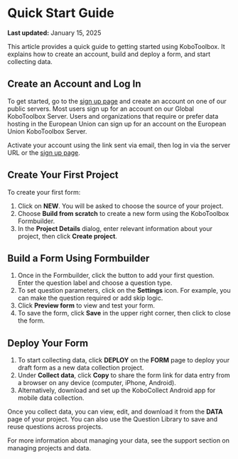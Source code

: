 # Quick Start Guide

**Last updated:** January 15, 2025

This article provides a quick guide to getting started using KoboToolbox. It explains how to create an account, build and deploy a form, and start collecting data.

## Create an Account and Log In

To get started, go to the [sign up page](https://www.kobotoolbox.org/sign-up/) and create an account on one of our public servers. Most users sign up for an account on our Global KoboToolbox Server. Users and organizations that require or prefer data hosting in the European Union can sign up for an account on the European Union KoboToolbox Server.

Activate your account using the link sent via email, then log in via the server URL or the [sign up page](https://www.kobotoolbox.org/sign-up/).

## Create Your First Project

To create your first form:

1. Click on **NEW**. You will be asked to choose the source of your project.
2. Choose **Build from scratch** to create a new form using the KoboToolbox Formbuilder.
3. In the **Project Details** dialog, enter relevant information about your project, then click **Create project**.

## Build a Form Using Formbuilder

1. Once in the Formbuilder, click the <i class="k-icon-plus"></i> button to add your first question. Enter the question label and choose a question type.
2. To set question parameters, click on the <i class="k-icon-settings"></i> **Settings** icon. For example, you can make the question required or add skip logic.
3. Click <i class="k-icon-view"></i> **Preview form** to view and test your form.
4. To save the form, click **Save** in the upper right corner, then click <i class="k-icon-close"></i> to close the form.

## Deploy Your Form

1. To start collecting data, click **DEPLOY** on the **FORM** page to deploy your draft form as a new data collection project.
2. Under **Collect data**, click **Copy** to share the form link for data entry from a browser on any device (computer, iPhone, Android).
3. Alternatively, download and set up the KoboCollect Android app for mobile data collection.

Once you collect data, you can view, edit, and download it from the **DATA** page of your project. You can also use the Question Library to save and reuse questions across projects.

For more information about managing your data, see the support section on managing projects and data.
